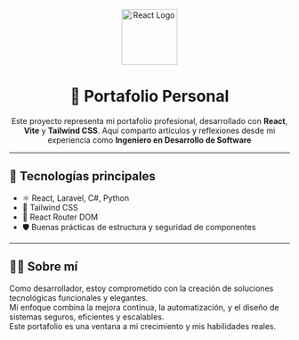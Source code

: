 <div align="center">
  <img src="https://upload.wikimedia.org/wikipedia/commons/a/a7/React-icon.svg" width="100" alt="React Logo" />
  
  <h1>🧠 Portafolio Personal</h1>
  <p>Este proyecto representa mi portafolio profesional, desarrollado con <strong>React</strong>, <strong>Vite</strong> y <strong>Tailwind CSS</strong>. Aquí comparto artículos y reflexiones desde mi experiencia como <strong>Ingeniero en Desarrollo de Software</strong></p>
</div>

---

## 🚀 Tecnologías principales

- ⚛️ React, Laravel, C#, Python
- 🎨 Tailwind CSS
- 🧭 React Router DOM
- 🛡️ Buenas prácticas de estructura y seguridad de componentes

---


## 👨‍💼 Sobre mí

Como desarrollador, estoy comprometido con la creación de soluciones tecnológicas funcionales y elegantes.  
Mi enfoque combina la mejora continua, la automatización, y el diseño de sistemas seguros, eficientes y escalables.  
Este portafolio es una ventana a mi crecimiento y mis habilidades reales.

